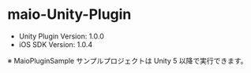 # maio-Unity-Plugin

* Unity Plugin Version: 1.0.0
* iOS SDK Version: 1.0.4

※ MaioPluginSample サンプルプロジェクトは Unity 5 以降で実行できます。
